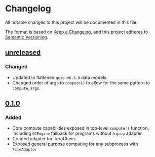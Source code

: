 # Changelog

All notable changes to this project will be documented in this file.

The format is based on [Keep a Changelog](https://keepachangelog.com/en/1.0.0/), and this project adheres to [Semantic Versioning](https://semver.org/spec/v2.0.0.html).

## [unreleased]

### Changed

- Updated to flattened `qcio v0.3.0` data models.
- Changed order of args to `compute()` to allow for the same pattern to `compute_args`.

## [0.1.0]

### Added

- Core compute capabilities exposed in top-level `compute()` function, including `QCEngine` fallback for programs without a `qcop` adapter.
- Created adapter for TeraChem.
- Exposed general purpose computing for any subprocess with `FileAdaptor`

[unreleased]: https://github.com/coltonbh/qcop/compare/0.1.0...HEAD
[0.1.0]: https://github.com/coltonbh/qcop/releases/tag/0.1.0

